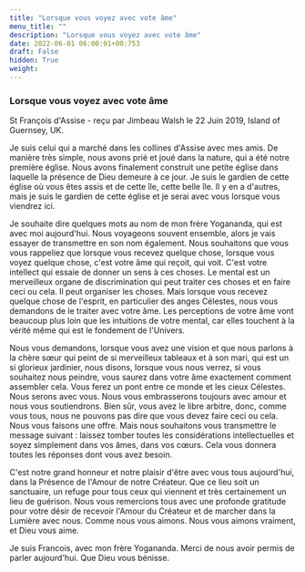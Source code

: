 ```yaml
---
title: "Lorsque vous voyez avec vote âme"
menu_title: ""
description: "Lorsque vous voyez avec vote âme"
date: 2022-06-01 06:00:01+00:753
draft: False
hidden: True
weight:
---
```

### Lorsque vous voyez avec vote âme

St François d'Assise - reçu par Jimbeau Walsh le 22 Juin 2019, Island of Guernsey, UK.

Je suis celui qui a marché dans les collines d'Assise avec mes amis. De manière très simple, nous avons prié et joué dans la nature, qui a été notre première église. Nous avons finalement construit une petite église dans laquelle la présence de Dieu demeure à ce jour. Je suis le gardien de cette église où vous êtes assis et de cette île, cette belle île. Il y en a d'autres, mais je suis le gardien de cette église et je serai avec vous lorsque vous viendrez ici.

Je souhaite dire quelques mots au nom de mon frère Yogananda, qui est avec moi aujourd'hui. Nous voyageons souvent ensemble, alors je vais essayer de transmettre en son nom également. Nous souhaitons que vous vous rappeliez que lorsque vous recevez quelque chose, lorsque vous voyez quelque chose, c'est votre âme qui reçoit, qui voit. C'est votre intellect qui essaie de donner un sens à ces choses. Le mental est un merveilleux organe de discrimination qui peut traiter ces choses et en faire ceci ou cela. Il peut organiser les choses. Mais lorsque vous recevez quelque chose de l'esprit, en particulier des anges Célestes, nous vous demandons de le traiter avec votre âme. Les perceptions de votre âme vont beaucoup plus loin que les intuitions de votre mental, car elles touchent à la vérité même qui est le fondement de l'Univers.

Nous vous demandons, lorsque vous avez une vision et que nous parlons à la chère sœur qui peint de si merveilleux tableaux et à son mari, qui est un si glorieux jardinier, nous disons, lorsque vous nous verrez, si vous souhaitez nous peindre, vous saurez dans votre âme exactement comment assembler cela. Vous ferez un pont entre ce monde et les cieux Célestes. Nous serons avec vous. Nous vous embrasserons toujours avec amour et nous vous soutiendrons. Bien sûr, vous avez le libre arbitre, donc, comme vous tous, nous ne pouvons pas dire que vous devez faire ceci ou cela. Nous vous faisons une offre. Mais nous souhaitons vous transmettre le message suivant : laissez tomber toutes les considérations intellectuelles et soyez simplement dans vos âmes, dans vos cœurs. Cela vous donnera toutes les réponses dont vous avez besoin.

C'est notre grand honneur et notre plaisir d'être avec vous tous aujourd'hui, dans la Présence de l'Amour de notre Créateur. Que ce lieu soit un sanctuaire, un refuge pour tous ceux qui viennent et très certainement un lieu de guérison. Nous vous remercions tous avec une profonde gratitude pour votre désir de recevoir l'Amour du Créateur et de marcher dans la Lumière avec nous. Comme nous vous aimons. Nous vous aimons vraiment, et Dieu vous aime.

Je suis Francois, avec mon frère Yogananda. Merci de nous avoir permis de parler aujourd'hui. Que Dieu vous bénisse.
